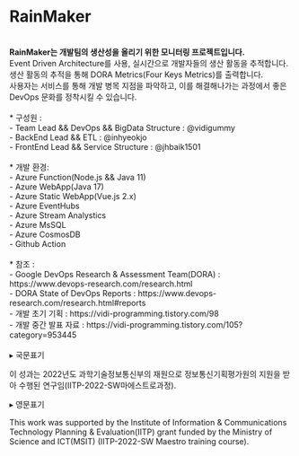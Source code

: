 # RainMaker


<br>
<b>RainMaker는 개발팀의 생산성을 올리기 위한 모니터링 프로젝트입니다.</b><br>
Event Driven Architecture를 사용, 실시간으로 개발자들의 생산 활동을 추적합니다.<br>
생산 활동의 추적을 통해 DORA Metrics(Four Keys Metrics)를 출력합니다.<br>
사용자는 서비스를 통해 개발 병목 지점을 파악하고, 이를 해결해나가는 과정에서 좋은 DevOps 문화를 정착시킬 수 있습니다.<br>
<br>
* 구성원 : <br>
    - Team Lead && DevOps && BigData Structure : @vidigummy<br>
    - BackEnd Lead && ETL : @inhyeokjo<br>
    - FrontEnd Lead && Service Structure : @jhbaik1501<br>
<br>
* 개발 환경:<br>
  - Azure Function(Node.js && Java 11)<br>
  - Azure WebApp(Java 17)<br>
  - Azure Static WebApp(Vue.js 2.x)<br>
  - Azure EventHubs<br>
  - Azure Stream Analystics<br>
  - Azure MsSQL<br>
  - Azure CosmosDB<br>
  - Github Action<br>
<br>
* 참조 : <br>
  - Google DevOps Research & Assessment Team(DORA) : https://www.devops-research.com/research.html<br>
  - DORA State of DevOps Reports : https://www.devops-research.com/research.html#reports<br>
  - 개발 초기 기획 : https://vidi-programming.tistory.com/98<br>
  - 개발 중간 발표 자료 : https://vidi-programming.tistory.com/105?category=953445<br>
  
  <br>
▸ 국문표기  <br>

이 성과는 2022년도 과학기술정보통신부의 재원으로 정보통신기획평가원의 지원을 받아 수행된 연구임(IITP-2022-SW마에스트로과정).  <br>

▸ 영문표기  <br>

This work was supported by the Institute of Information & Communications Technology Planning & Evaluation(IITP) grant funded by the Ministry of Science and ICT(MSIT) (IITP-2022-SW Maestro training course).

